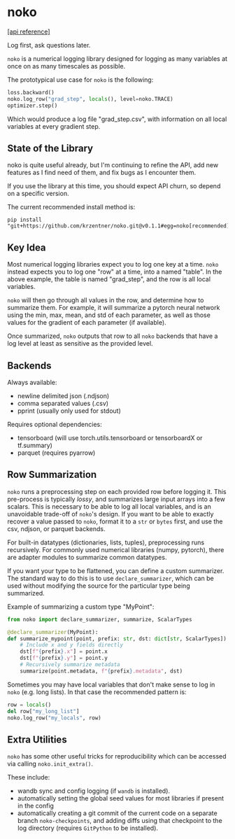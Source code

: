 # noko

[\[api reference\]](https://krzentner.github.io/noko/)

Log first, ask questions later.

`noko` is a numerical logging library designed for logging as many variables at once on as many timescales as possible.

The prototypical use case for `noko` is the following:

```python
loss.backward()
noko.log_row("grad_step", locals(), level=noko.TRACE)
optimizer.step()
```

Which would produce a log file "grad_step.csv", with information on all local variables at every gradient step.

## State of the Library

noko is quite useful already, but I'm continuing to refine the API, add new features as I find need of them, and fix bugs as I encounter them.

If you use the library at this time, you should expect API churn,
so depend on a specific version.

The current recommended install method is:

```
pip install "git+https://github.com/krzentner/noko.git@v0.1.1#egg=noko[recommended]"
```


## Key Idea

Most numerical logging libraries expect you to log one key at a time.
`noko` instead expects you to log one "row" at a time, into a named "table". In the above example, the table is named "grad_step", and the row is all local variables.

`noko` will then go through all values in the row, and determine how to summarize them.
For example, it will summarize a pytorch neural network using the min, max, mean, and std of each parameter, as well as those values for the gradient of each parameter (if available).

Once summarized, `noko` outputs that row to all `noko` backends that have a log level at least as sensitive as the provided level.

## Backends

Always available:
  - newline delimited json (.ndjson)
  - comma separated values (.csv)
  - pprint (usually only used for stdout)

Requires optional dependencies:
  - tensorboard (will use torch.utils.tensorboard or tensorboardX or tf.summary)
  - parquet (requires pyarrow)

## Row Summarization

`noko` runs a preprocessing step on each provided row before logging it.
This pre-process is typically *lossy*, and summarizes large input arrays into a few scalars.
This is necessary to be able to log all local variables, and is an unavoidable trade-off of `noko`'s design.
If you want to be able to exactly recover a value passed to `noko`, format it to a `str` or `bytes` first, and use the csv, ndjson, or parquet backends.

For built-in datatypes (dictionaries, lists, tuples), preprocessing runs recursively.
For commonly used numerical libraries (numpy, pytorch), there are adapter modules to summarize common datatypes.

If you want your type to be flattened, you can define a custom summarizer. The standard way to do this is to use `declare_summarizer`, which can be used without modifying the source for the particular type being summarized.

Example of summarizing a custom type "MyPoint":

```python
from noko import declare_summarizer, summarize, ScalarTypes

@declare_summarizer(MyPoint):
def summarize_mypoint(point, prefix: str, dst: dict[str, ScalarTypes]):
    # Include x and y fields directly
    dst[f"{prefix}.x"] = point.x
    dst[f"{prefix}.y"] = point.y
    # Recursively summarize metadata
    summarize(point.metadata, f"{prefix}.metadata", dst)
```

Sometimes you may have local variables that don't make sense to log in `noko` (e.g. long lists).
In that case the recommended pattern is:

```python
row = locals()
del row["my_long_list"]
noko.log_row("my_locals", row)
```

## Extra Utilities

`noko` has some other useful tricks for reproducibility which can be accessed via calling `noko.init_extra()`.

These include:
  - wandb sync and config logging (if `wandb` is installed).
  - automatically setting the global seed values for most
    libraries if present in the config
  - automatically creating a git commit of the current code on
    a separate branch `noko-checkpoints`, and adding diffs
    using that checkpoint to the log directory (requires `GitPython` to be installed).
